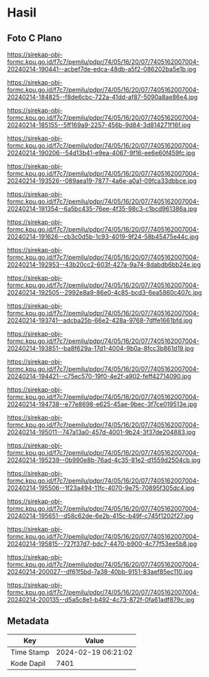 # Hasil

## Foto C Plano

https://sirekap-obj-formc.kpu.go.id/f7c7/pemilu/pdpr/74/05/16/20/07/7405162007004-20240214-190441--acbef7de-edca-48db-a5f2-086202ba5e1b.jpg

https://sirekap-obj-formc.kpu.go.id/f7c7/pemilu/pdpr/74/05/16/20/07/7405162007004-20240214-184825--f8de6cbc-722a-41dd-af87-5090a8ae86e4.jpg

https://sirekap-obj-formc.kpu.go.id/f7c7/pemilu/pdpr/74/05/16/20/07/7405162007004-20240214-185155--5ff169a9-2257-456b-9d84-3d814271f16f.jpg

https://sirekap-obj-formc.kpu.go.id/f7c7/pemilu/pdpr/74/05/16/20/07/7405162007004-20240214-190206--54d13b41-e9ea-4067-9f16-ee6e60f459fc.jpg

https://sirekap-obj-formc.kpu.go.id/f7c7/pemilu/pdpr/74/05/16/20/07/7405162007004-20240214-193526--089aea19-7877-4a6e-a0a1-09fca33dbbce.jpg

https://sirekap-obj-formc.kpu.go.id/f7c7/pemilu/pdpr/74/05/16/20/07/7405162007004-20240214-191354--6a5bc435-76ee-4f35-98c3-c1bcd961386a.jpg

https://sirekap-obj-formc.kpu.go.id/f7c7/pemilu/pdpr/74/05/16/20/07/7405162007004-20240214-191626--cb3c0d5b-1c93-4019-9f24-58b45475e44c.jpg

https://sirekap-obj-formc.kpu.go.id/f7c7/pemilu/pdpr/74/05/16/20/07/7405162007004-20240214-192953--43b20cc2-603f-427a-9a74-8dabdb6bb24e.jpg

https://sirekap-obj-formc.kpu.go.id/f7c7/pemilu/pdpr/74/05/16/20/07/7405162007004-20240214-192505--2992e8a9-86e0-4c85-bcd3-6ea5860c407c.jpg

https://sirekap-obj-formc.kpu.go.id/f7c7/pemilu/pdpr/74/05/16/20/07/7405162007004-20240214-193741--adcba25b-66e2-428a-9768-7dffe1661bfd.jpg

https://sirekap-obj-formc.kpu.go.id/f7c7/pemilu/pdpr/74/05/16/20/07/7405162007004-20240214-193851--ba8f629a-17d1-4004-9b0a-8fcc3b861d19.jpg

https://sirekap-obj-formc.kpu.go.id/f7c7/pemilu/pdpr/74/05/16/20/07/7405162007004-20240214-194421--c75ec570-19f0-4e2f-a902-feff42714090.jpg

https://sirekap-obj-formc.kpu.go.id/f7c7/pemilu/pdpr/74/05/16/20/07/7405162007004-20240214-194738--e77e8698-e625-45ae-9bec-3f7ce019513e.jpg

https://sirekap-obj-formc.kpu.go.id/f7c7/pemilu/pdpr/74/05/16/20/07/7405162007004-20240214-195011--747a13a0-457d-4001-9b24-3f37de204883.jpg

https://sirekap-obj-formc.kpu.go.id/f7c7/pemilu/pdpr/74/05/16/20/07/7405162007004-20240214-195239--0b990e8b-76ad-4c35-81e2-d1559d2504cb.jpg

https://sirekap-obj-formc.kpu.go.id/f7c7/pemilu/pdpr/74/05/16/20/07/7405162007004-20240214-195506--1f23a494-11fc-4070-9e75-70895f305dc4.jpg

https://sirekap-obj-formc.kpu.go.id/f7c7/pemilu/pdpr/74/05/16/20/07/7405162007004-20240214-195651--d58c62de-6e2b-415c-b49f-c745f1202f27.jpg

https://sirekap-obj-formc.kpu.go.id/f7c7/pemilu/pdpr/74/05/16/20/07/7405162007004-20240214-195815--727f37d7-bdc7-4470-b900-4c77f53ee5b8.jpg

https://sirekap-obj-formc.kpu.go.id/f7c7/pemilu/pdpr/74/05/16/20/07/7405162007004-20240214-200027--df61f5bd-7a38-40bb-9151-83aef85ec110.jpg

https://sirekap-obj-formc.kpu.go.id/f7c7/pemilu/pdpr/74/05/16/20/07/7405162007004-20240214-200135--d5a5c8e1-b492-4c73-872f-0fa61adf879c.jpg


## Metadata

| Key        | Value               |
| ---------- | ------------------- |
| Time Stamp | 2024-02-19 06:21:02 |
| Kode Dapil | 7401                |



